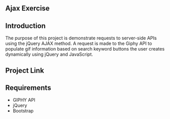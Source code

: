 ## Ajax Exercise

## Introduction
The purpose of this project is demonstrate requests to server-side APIs using the jQuery AJAX method. A request is made to the Giphy API to populate gif information based on search keyword buttons the user creates dynamically using jQuery and JavaScript.

## Project Link

## Requirements
* GIPHY API
* jQuery
* Bootstrap



